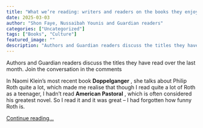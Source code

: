 ```yaml
---
title: "What we’re reading: writers and readers on the books they enjoyed in February"
date: 2025-03-03
author: "Shon Faye, Nussaibah Younis and Guardian readers"
categories: ["Uncategorized"]
tags: ["Books", "Culture"]
featured_image: ""
description: "Authors and Guardian readers discuss the titles they have read over the last month. Join the conversation in the commentsIn Naomi Klein’s most recent book Doppe..."
---
```


Authors and Guardian readers discuss the titles they have read over the last month. Join the conversation in the comments

In Naomi Klein’s most recent book **Doppelganger** , she talks about Philip Roth quite a lot, which made me realise that though I read quite a lot of Roth as a teenager, I hadn’t read **American Pastoral** , which is often considered his greatest novel. So I read it and it was great – I had forgotten how funny Roth is.

[Continue reading...](https://www.theguardian.com/books/2025/mar/03/what-were-reading-writers-and-readers-on-the-books-they-enjoyed-in-february)
